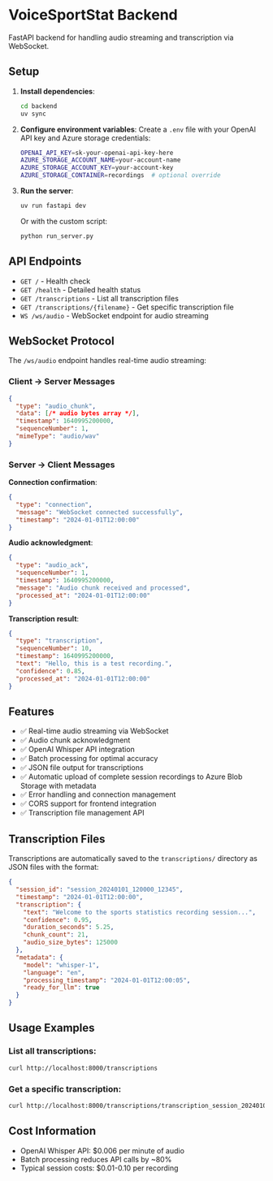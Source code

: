 # VoiceSportStat Backend

FastAPI backend for handling audio streaming and transcription via WebSocket.

## Setup

1. **Install dependencies**:
   ```bash
   cd backend
   uv sync
   ```

2. **Configure environment variables**:
   Create a `.env` file with your OpenAI API key and Azure storage credentials:
   ```bash
   OPENAI_API_KEY=sk-your-openai-api-key-here
   AZURE_STORAGE_ACCOUNT_NAME=your-account-name
   AZURE_STORAGE_ACCOUNT_KEY=your-account-key
   AZURE_STORAGE_CONTAINER=recordings  # optional override
   ```

3. **Run the server**:
   ```bash
   uv run fastapi dev
   ```
   
   Or with the custom script:
   ```bash
   python run_server.py
   ```

## API Endpoints

- `GET /` - Health check
- `GET /health` - Detailed health status
- `GET /transcriptions` - List all transcription files
- `GET /transcriptions/{filename}` - Get specific transcription file
- `WS /ws/audio` - WebSocket endpoint for audio streaming

## WebSocket Protocol

The `/ws/audio` endpoint handles real-time audio streaming:

### Client → Server Messages

```json
{
  "type": "audio_chunk",
  "data": [/* audio bytes array */],
  "timestamp": 1640995200000,
  "sequenceNumber": 1,
  "mimeType": "audio/wav"
}
```

### Server → Client Messages

**Connection confirmation**:
```json
{
  "type": "connection",
  "message": "WebSocket connected successfully",
  "timestamp": "2024-01-01T12:00:00"
}
```

**Audio acknowledgment**:
```json
{
  "type": "audio_ack",
  "sequenceNumber": 1,
  "timestamp": 1640995200000,
  "message": "Audio chunk received and processed",
  "processed_at": "2024-01-01T12:00:00"
}
```

**Transcription result**:
```json
{
  "type": "transcription",
  "sequenceNumber": 10,
  "timestamp": 1640995200000,
  "text": "Hello, this is a test recording.",
  "confidence": 0.85,
  "processed_at": "2024-01-01T12:00:00"
}
```

## Features

- ✅ Real-time audio streaming via WebSocket
- ✅ Audio chunk acknowledgment
- ✅ OpenAI Whisper API integration
- ✅ Batch processing for optimal accuracy
- ✅ JSON file output for transcriptions
- ✅ Automatic upload of complete session recordings to Azure Blob Storage with metadata
- ✅ Error handling and connection management
- ✅ CORS support for frontend integration
- ✅ Transcription file management API

## Transcription Files

Transcriptions are automatically saved to the `transcriptions/` directory as JSON files with the format:

```json
{
  "session_id": "session_20240101_120000_12345",
  "timestamp": "2024-01-01T12:00:00",
  "transcription": {
    "text": "Welcome to the sports statistics recording session...",
    "confidence": 0.95,
    "duration_seconds": 5.25,
    "chunk_count": 21,
    "audio_size_bytes": 125000
  },
  "metadata": {
    "model": "whisper-1",
    "language": "en",
    "processing_timestamp": "2024-01-01T12:00:05",
    "ready_for_llm": true
  }
}
```

## Usage Examples

### List all transcriptions:
```bash
curl http://localhost:8000/transcriptions
```

### Get a specific transcription:
```bash
curl http://localhost:8000/transcriptions/transcription_session_20240101_120000_12345_20240101_120005.json
```

## Cost Information

- OpenAI Whisper API: $0.006 per minute of audio
- Batch processing reduces API calls by ~80%
- Typical session costs: $0.01-0.10 per recording